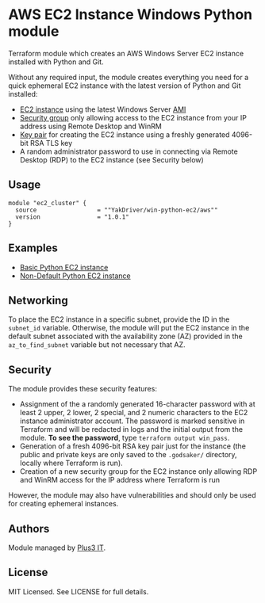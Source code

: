 # AWS EC2 Instance Windows Python module

Terraform module which creates an AWS Windows Server EC2 instance installed with Python and Git.

Without any required input, the module creates everything you need for a quick ephemeral EC2 instance with the latest version of Python and Git installed:

* [EC2 instance](https://www.terraform.io/docs/providers/aws/r/instance.html) using the latest Windows Server [AMI](https://www.terraform.io/docs/providers/aws/d/ami.html)
* [Security group](https://www.terraform.io/docs/providers/aws/r/security_group.html) only allowing access to the EC2 instance from your IP address using Remote Desktop and WinRM
* [Key pair](https://www.terraform.io/docs/providers/aws/r/key_pair.html) for creating the EC2 instance using a freshly generated 4096-bit RSA TLS key
* A random administrator password to use in connecting via Remote Desktop (RDP) to the EC2 instance (see Security below)

## Usage

```hcl
module "ec2_cluster" {
  source                 = ""YakDriver/win-python-ec2/aws""
  version                = "1.0.1"
}
```

## Examples

* [Basic Python EC2 instance](https://github.com/YakDriver/terraform-aws-win-python-ec2/tree/master/examples/basic)
* [Non-Default Python EC2 instance](https://github.com/YakDriver/terraform-aws-win-python-ec2/tree/master/examples/non_default)

## Networking

To place the EC2 instance in a specific subnet, provide the ID in the `subnet_id` variable. Otherwise, the module will put the EC2 instance in the default subnet associated with the availability zone (AZ) provided in the `az_to_find_subnet` variable but not necessary that AZ.

## Security

The module provides these security features:

* Assignment of the a randomly generated 16-character password with at least 2 upper, 2 lower, 2 special, and 2 numeric characters to the EC2 instance administrator account. The password is marked sensitive in Terraform and will be redacted in logs and the initial output from the module. **To see the password**, type `terraform output win_pass`.
* Generation of a fresh 4096-bit RSA key pair just for the instance (the public and private keys are only saved to the `.godsaker/` directory, locally where Terraform is run).
* Creation of a new security group for the EC2 instance only allowing RDP and WinRM access for the IP address where Terraform is run

However, the module may also have vulnerabilities and should only be used for creating ephemeral instances.

## Authors

Module managed by [Plus3 IT](https://github.com/plus3it).

## License

MIT Licensed. See LICENSE for full details.
